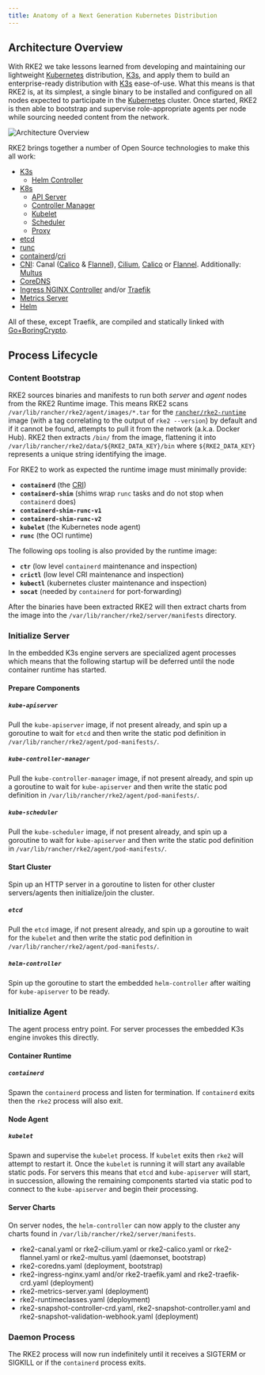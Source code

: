```yaml
---
title: Anatomy of a Next Generation Kubernetes Distribution
---
```


## Architecture Overview

With RKE2 we take lessons learned from developing and maintaining our lightweight [Kubernetes][io-kubernetes]
distribution, [K3s][io-k3s], and apply them to build an enterprise-ready distribution with [K3s][io-k3s] ease-of-use.
What this means is that RKE2 is, at its simplest, a single binary to be installed and configured on all nodes expected
to participate in the [Kubernetes][io-kubernetes] cluster. Once started, RKE2 is then able to bootstrap and supervise
role-appropriate agents per node while sourcing needed content from the network.

![Architecture Overview](/img/overview.png "RKE2 Architecture Overview")

RKE2 brings together a number of Open Source technologies to make this all work:

- [K3s][io-k3s]
    - [Helm Controller][gh-helm-controller]
- [K8s][io-kubernetes]
    - [API Server][gh-kube-apiserver]
    - [Controller Manager][gh-kube-controller-manager]
    - [Kubelet][gh-kubelet]
    - [Scheduler][gh-kube-scheduler]
    - [Proxy][gh-kube-proxy]
- [etcd][io-etcd]
- [runc][gh-runc]
- [containerd][io-containerd]/[cri][gh-cri-api]
- [CNI][gh-cni]: Canal ([Calico][org-projectcalico] &amp; [Flannel][gh-flannel]), [Cilium][io-cilium], [Calico][org-projectcalico] or [Flannel][gh-flannel]. Additionally: [Multus][gh-multus]
- [CoreDNS][io-coredns]
- [Ingress NGINX Controller][io-ingress-nginx] and/or [Traefik][io-traefik]
- [Metrics Server][gh-metrics-server]
- [Helm][sh-helm]

All of these, except Traefik, are compiled and statically linked with [Go+BoringCrypto][gh-goboring].

## Process Lifecycle

### Content Bootstrap

RKE2 sources binaries and manifests to run both _server_ and _agent_ nodes from the RKE2 Runtime image.
This means RKE2 scans `/var/lib/rancher/rke2/agent/images/*.tar` for the [`rancher/rke2-runtime`](https://hub.docker.com/r/rancher/rke2-runtime/tags)
image (with a tag correlating to the output of `rke2 --version`) by default and if it cannot be found, attempts to pull
it from the network (a.k.a. Docker Hub). RKE2 then extracts `/bin/` from the image, flattening it into
`/var/lib/rancher/rke2/data/${RKE2_DATA_KEY}/bin` where `${RKE2_DATA_KEY}` represents a unique string identifying the
image.

For RKE2 to work as expected the runtime image must minimally provide:

- **`containerd`** (the [CRI][gh-cri-api])
- **`containerd-shim`** (shims wrap `runc` tasks and do not stop when `containerd` does)
- **`containerd-shim-runc-v1`**
- **`containerd-shim-runc-v2`**
- **`kubelet`** (the Kubernetes node agent)
- **`runc`** (the OCI runtime)

The following ops tooling is also provided by the runtime image:

- **`ctr`** (low level `containerd` maintenance and inspection)
- **`crictl`** (low level CRI maintenance and inspection)
- **`kubectl`** (kubernetes cluster maintenance and inspection)
- **`socat`** (needed by `containerd` for port-forwarding)

After the binaries have been extracted RKE2 will then extract charts from the image
into the `/var/lib/rancher/rke2/server/manifests` directory.

### Initialize Server

In the embedded K3s engine servers are specialized agent processes which means that the following startup will be
deferred until the node container runtime has started.

#### Prepare Components

##### `kube-apiserver`

Pull the `kube-apiserver` image, if not present already, and spin up a goroutine to wait for `etcd`
and then write the static pod definition in `/var/lib/rancher/rke2/agent/pod-manifests/`.

##### `kube-controller-manager`

Pull the `kube-controller-manager` image, if not present already, and spin up a goroutine to wait for `kube-apiserver`
and then write the static pod definition in `/var/lib/rancher/rke2/agent/pod-manifests/`.

##### `kube-scheduler`

Pull the `kube-scheduler` image, if not present already, and spin up a goroutine to wait for `kube-apiserver`
and then write the static pod definition in `/var/lib/rancher/rke2/agent/pod-manifests/`.

#### Start Cluster

Spin up an HTTP server in a goroutine to listen for other cluster servers/agents then initialize/join the cluster.

##### `etcd`

Pull the `etcd` image, if not present already, and spin up a goroutine to wait for the `kubelet`
and then write the static pod definition in `/var/lib/rancher/rke2/agent/pod-manifests/`.

##### `helm-controller`

Spin up the goroutine to start the embedded `helm-controller` after waiting for `kube-apiserver` to be ready.

### Initialize Agent

The agent process entry point. For server processes the embedded K3s engine invokes this directly.

#### Container Runtime

##### `containerd`

Spawn the `containerd` process and listen for termination. If `containerd` exits then the `rke2` process will also exit.

#### Node Agent

##### `kubelet`

Spawn and supervise the `kubelet` process. If `kubelet` exits then `rke2` will attempt to restart it.
Once the `kubelet` is running it will start any available static pods. For servers this means that `etcd`
and `kube-apiserver` will start, in succession, allowing the remaining components started via static pod
to connect to the `kube-apiserver` and begin their processing.

#### Server Charts

On server nodes, the `helm-controller` can now apply to the cluster any charts found in `/var/lib/rancher/rke2/server/manifests`.

- rke2-canal.yaml or rke2-cilium.yaml or rke2-calico.yaml or rke2-flannel.yaml or rke2-multus.yaml (daemonset, bootstrap)
- rke2-coredns.yaml (deployment, bootstrap)
- rke2-ingress-nginx.yaml and/or rke2-traefik.yaml and rke2-traefik-crd.yaml (deployment)
- rke2-metrics-server.yaml (deployment)
- rke2-runtimeclasses.yaml (deployment)
- rke2-snapshot-controller-crd.yaml, rke2-snapshot-controller.yaml and rke2-snapshot-validation-webhook.yaml (deployment)


### Daemon Process

The RKE2 process will now run indefinitely until it receives a SIGTERM or SIGKILL or if the `containerd` process exits.

[gh-k3s]: <https://github.com/k3s-io/k3s> "K3s - Lightweight Kubernetes"
[io-k3s]: <https://k3s.io> "K3s - Lightweight Kubernetes"
[gh-kubernetes]: <https://github.com/kubernetes/kubernetes> "Production-Grade Container Orchestration"
[io-kubernetes]: <https://kubernetes.io> "Production-Grade Container Orchestration"
[gh-kube-apiserver]: <https://github.com/kubernetes/kubernetes/tree/master/cmd/kube-apiserver> "Kube API Server"
[gh-kube-controller-manager]: <https://github.com/kubernetes/kubernetes/tree/master/cmd/kube-controller-manager> "Kube Controller Manager"
[gh-kube-proxy]: <https://github.com/kubernetes/kubernetes/tree/master/cmd/kube-proxy> "Kube Proxy"
[gh-kube-scheduler]: <https://github.com/kubernetes/kubernetes/tree/master/cmd/kube-scheduler> "Kube Scheduler"
[gh-kubelet]: <https://github.com/kubernetes/kubernetes/tree/master/cmd/kubelet> "Kubelet"
[gh-cri-api]: <https://github.com/kubernetes/cri-api> "Container Runtime Interface"
[gh-containerd]: <https://github.com/containerd/containerd> "An open and reliable container runtime"
[io-containerd]: <https://containerd.io> "An open and reliable container runtime"
[gh-coredns]: <https://github.com/coredns/coredns> "DNS and Service Discovery"
[io-coredns]: <https://coredns.io> "DNS and Service Discovery"
[gh-ingress-nginx]: <https://github.com/kubernetes/ingress-nginx> "NGINX Ingress Controller for Kubernetes"
[io-ingress-nginx]: <https://kubernetes.github.io/ingress-nginx> "NGINX Ingress Controller for Kubernetes"
[gh-metrics-server]: <https://github.com/kubernetes-sigs/metrics-server> "Cluster-wide aggregator of resource usage data"
[org-projectcalico]: <https://docs.tigera.io/calico/latest/about> "Project Calico"
[gh-flannel]: <https://github.com/flannel-io/flannel> "A network fabric for containers, designed for Kubernetes"
[io-cilium]: <https://cilium.io> "eBPF-based Networking, Observability, and Security"
[io-etcd]: <https://etcd.io> "A distributed, reliable key-value store for the most critical data of a distributed system"
[gh-helm]: <https://github.com/helm/helm> "The Kubernetes Package Manager"
[sh-helm]: <https://helm.sh> "The Kubernetes Package Manager"
[gh-helm-controller]: <https://github.com/k3s-io/helm-controller> "Helm Chart CRD"
[gh-cni]: <https://github.com/containernetworking/cni> "Container Network Interface"
[gh-runc]: <https://github.com/opencontainers/runc> "CLI tool for spawning and running containers according to the OCI specification"
[gh-goboring]: <https://github.com/golang/go/tree/dev.boringcrypto/misc/boring> "Go+BoringCrypto"
[io-traefik]: <https://traefik.io/traefik> "Ingress controller that manages and routes external traffic to services within a Kubernetes cluster"
[gh-multus]: <https://github.com/k8snetworkplumbingwg/multus-cni> "CNI multiplexer which enables multiple NICs in Kubernetes pods"
